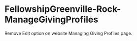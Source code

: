 # FellowshipGreenville-Rock-ManageGivingProfiles
Remove Edit option on website Managing Giving Profiles page.
